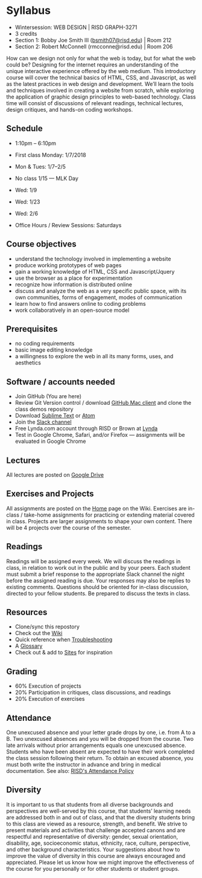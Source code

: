 # Syllabus

* Wintersession: WEB DESIGN | RISD GRAPH-3271
* 3 credits
* Section 1: Bobby Joe Smith III (bsmith07@risd.edu) | Room 212
* Section 2: Robert McConnell (rmcconne@risd.​edu) | Room 206

How can we design not only for what the web is today, but for what the web could be? Designing for the internet requires an understanding of the unique interactive experience offered by the web medium. This introductory course will cover the technical basics of HTML, CSS, and Javascript, as well as the latest practices in web design and development. We’ll learn the tools and techniques involved in creating a website from scratch, while exploring the application of graphic design principles to web-based technology. Class time will consist of discussions of relevant readings, technical lectures, design critiques, and hands-on coding workshops.

## Schedule
* 1:10pm – 6:10pm
* First class Monday: 1/7/2018
* Mon & Tues: 1/7–2/5
* No class 1/15 — MLK Day
* Wed: 1/9
* Wed: 1/23
* Wed: 2/6

* Office Hours / Review Sessions: Saturdays

## Course objectives
* understand the technology involved in implementing a website
* produce working prototypes of web pages
* gain a working knowledge of HTML, CSS and Javascript/Jquery
* use the browser as a place for experimentation
* recognize how information is distributed online
* discuss and analyze the web as a very specific public space, with its own communities, forms of engagement, modes of communication
* learn how to find answers online to coding problems
* work collaboratively in an open-source model

## Prerequisites
* no coding requirements
* basic image editing knowledge
* a willingness to explore the web in all its many forms, uses, and aesthetics

## Software / accounts needed
* Join GitHub (You are here)
* Review Git Version control / download [GitHub Mac client](https://desktop.github.com/) and clone the class demos repository
* Download [Sublime Text](https://www.sublimetext.com/3) or [Atom](https://atom.io/)
* Join the [Slack channel](https://join.slack.com/t/risd-web-ws-2019/shared_invite/enQtNTE3OTYyMjkwMDIxLThkOWRkM2E2NmFmOTU3N2MzODIzZTIxY2RjMDgwY2MzYjgzZWU5MGJlNjhjOTc5YjJhOTBkMTFkOTY3Yjg4YWE)
* Free Lynda.com account through RISD or Brown at [Lynda](https://www.lynda.com/)
* Test in Google Chrome, Safari, and/or Firefox — assignments will be evaluated in Google Chrome

## Lectures
All lectures are posted on [Google Drive](https://drive.google.com/open?id=1SVGWB1XqdwU2XeqQ_BCESHxIwk2UjiJL)

## Exercises and Projects
All assignments are posted on the [Home](https://github.com/risdesignet/wd-winter19/wiki) page on the Wiki. Exercises are in-class / take-home assignments for practicing or extending material covered in class. Projects are larger assignments to shape your own content. There will be 4 projects over the course of the semester.

## Readings
Readings will be assigned every week. We will discuss the readings in class, in relation to work out in the public and by your peers. Each student must submit a brief response to the appropriate Slack channel the night before the assigned reading is due. Your responses may also be replies to existing comments. Questions should be oriented for in-class discussion, directed to your fellow students. Be prepared to discuss the texts in class.

## Resources
* Clone/sync this repostory
* Check out the [Wiki](https://github.com/risdesignet/wd-winter19/wiki/Resources)
* Quick reference when [Troubleshooting](https://github.com/risdesignet/wd-winter19/wiki/Common-Errors)
* A [Glossary](https://github.com/risdesignet/wd-winter19/wiki/Glossary)
* Check out & add to [Sites](https://github.com/risdesignet/wd-winter19/wiki/Sites) for inspiration

## Grading
* 60% Execution of projects
* 20% Participation in critiques, class discussions, and readings
* 20% Execution of exercises

## Attendance
One unexcused absence and your letter grade drops by one, i.e. from A to a B. Two unexcused absences and you will be dropped from the course. Two late arrivals without prior arrangements equals one unexcused absence. Students who have been absent are expected to have their work completed the class session following their return. To obtain an excused absence, you must both write the instructor in advance and bring in medical documentation. See also: [RISD's Attendance Policy](http://policies.risd.edu/academic/class-attendance/)

## Diversity
It is important to us that students from all diverse backgrounds and perspectives are well-served by this course, that students’ learning needs are addressed both in and out of class, and that the diversity students bring to this class are viewed as a resource, strength, and benefit. We strive to present materials and activities that challenge accepted canons and are respectful and representative of diversity: gender, sexual orientation, disability, age, socioeconomic status, ethnicity, race, culture, perspective, and other background characteristics. Your suggestions about how to improve the value of diversity in this course are always encouraged and appreciated. Please let us know how we might improve the effectiveness of the course for you personally or for other students or student groups.
